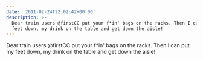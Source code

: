 ```yaml
---
date: '2011-02-24T22:02:42+00:00'
description: >-
  Dear train users @firstCC put your f*in' bags on the racks. Then I can put my
  feet down, my drink on the table and get down the aisle!
---
```

Dear train users @firstCC put your f*in' bags on the racks. Then I can put my feet down, my drink on the table and get down the aisle!
